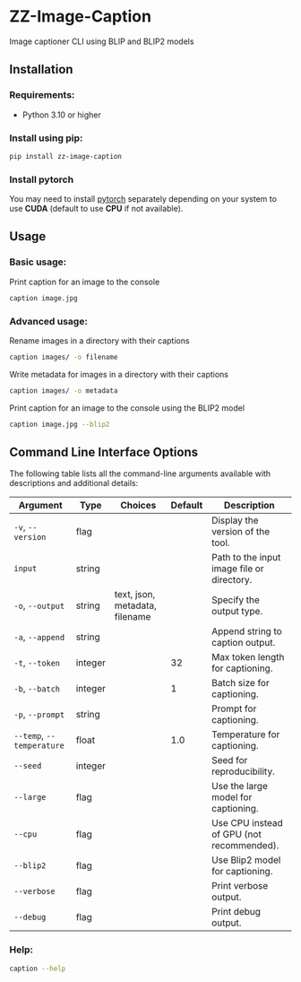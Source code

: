 # ZZ-Image-Caption
Image captioner CLI using BLIP and BLIP2 models

## Installation

### Requirements:
- Python 3.10 or higher

### Install using pip:
```bash
pip install zz-image-caption
```
### Install pytorch
You may need to install [pytorch](https://pytorch.org/) separately depending on your system to use **CUDA** (default to use **CPU** if not available).

## Usage

### Basic usage:
Print caption for an image to the console
```bash
caption image.jpg
```

### Advanced usage:
Rename images in a directory with their captions
```bash
caption images/ -o filename
```

Write metadata for images in a directory with their captions
```bash
caption images/ -o metadata
```

Print caption for an image to the console using the BLIP2 model
```bash
caption image.jpg --blip2
```



## Command Line Interface Options

The following table lists all the command-line arguments available with descriptions and additional details:

| Argument                  | Type    | Choices                        | Default | Description                                |
| ------------------------- | ------- | ------------------------------ | ------- | ------------------------------------------ |
| `-v`, `--version`         | flag    |                                |         | Display the version of the tool.           |
| `input`                   | string  |                                |         | Path to the input image file or directory. |
| `-o`, `--output`          | string  | text, json, metadata, filename |         | Specify the output type.                   |
| `-a`, `--append`          | string  |                                |         | Append string to caption output.           |
| `-t`, `--token`           | integer |                                | 32      | Max token length for captioning.           |
| `-b`, `--batch`           | integer |                                | 1       | Batch size for captioning.                 |
| `-p`, `--prompt`          | string  |                                |         | Prompt for captioning.                     |
| `--temp`, `--temperature` | float   |                                | 1.0     | Temperature for captioning.                |
| `--seed`                  | integer |                                |         | Seed for reproducibility.                  |
| `--large`                 | flag    |                                |         | Use the large model for captioning.        |
| `--cpu`                   | flag    |                                |         | Use CPU instead of GPU (not recommended).  |
| `--blip2`                 | flag    |                                |         | Use Blip2 model for captioning.            |
| `--verbose`               | flag    |                                |         | Print verbose output.                      |
| `--debug`                 | flag    |                                |         | Print debug output.                        |


### Help:
```bash
caption --help
```


